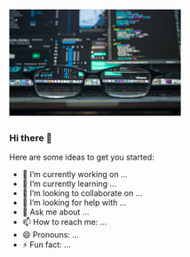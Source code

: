 # [![Profile Header](https://github.com/Raghuvorkady/Raghuvorkady/blob/main/images/header-image.png)](#)

### Hi there 👋

<!--
**Raghuvorkady/Raghuvorkady** is a ✨ _special_ ✨ repository because its `README.md` (this file) appears on your GitHub profile.-->

Here are some ideas to get you started:

- 🔭 I’m currently working on ...
- 🌱 I’m currently learning ...
- 👯 I’m looking to collaborate on ...
- 🤔 I’m looking for help with ...
- 💬 Ask me about ...
- 📫 How to reach me: ...
- 😄 Pronouns: ...
- ⚡ Fun fact: ...
